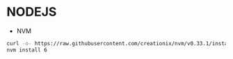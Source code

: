 # NODEJS

- NVM
```bash
curl -o- https://raw.githubusercontent.com/creationix/nvm/v0.33.1/install.sh | zsh
nvm install 6
```

